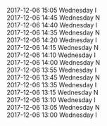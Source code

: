 2017-12-06 15:05 Wednesday  I  
2017-12-06 14:45 Wednesday  N  
2017-12-06 14:40 Wednesday  I  
2017-12-06 14:35 Wednesday  N  
2017-12-06 14:20 Wednesday  I  
2017-12-06 14:15 Wednesday  N  
2017-12-06 14:10 Wednesday  I  
2017-12-06 14:00 Wednesday  N  
2017-12-06 13:55 Wednesday  I  
2017-12-06 13:45 Wednesday  N  
2017-12-06 13:35 Wednesday  I  
2017-12-06 13:15 Wednesday  N  
2017-12-06 13:10 Wednesday  I  
2017-12-06 13:05 Wednesday  N  
2017-12-06 13:00 Wednesday  I  
